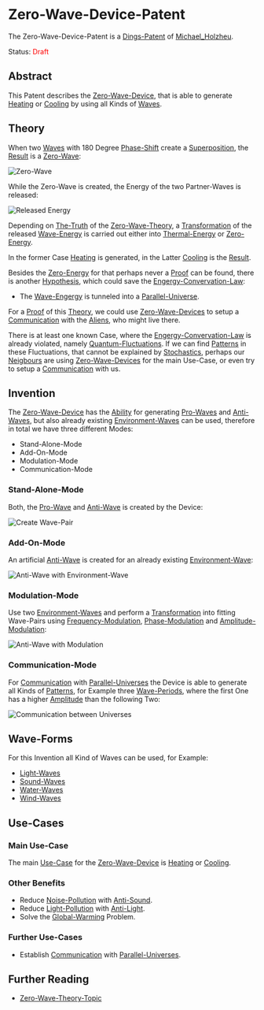 # Zero-Wave-Device-Patent <a id="1000"/>

The Zero-Wave-Device-Patent is a [Dings-Patent](300000030.md) of [Michael_Holzheu](0.md).

Status: <font color="red">Draft</font>

## Abstract <a id="1600"/>

This Patent describes the [Zero-Wave-Device](20000021.md), that is able to generate [Heating](10000072.md) or [Cooling](10000073.md) by using all Kinds of [Waves](60156.md).

## Theory <a id="1100"/>

When two [Waves](60156.md) with 180 Degree [Phase-Shift](10000079.md) create a [Superposition](10000065.md), the [Result](60033.md) is a [Zero-Wave](10000061.md):

![Zero-Wave](400000130.png)

While the Zero-Wave is created, the Energy of the two Partner-Waves is released:

![Released Energy](400000132.png)

Depending on [The-Truth](600140.md) of the [Zero-Wave-Theory](301000002.md), a [Transformation](600164.md) of the released [Wave-Energy](10000080.md) is carried out either into [Thermal-Energy](10000070.md) or [Zero-Energy](10000071.md).

In the former Case [Heating](10000072.md) is generated, in the Latter [Cooling](10000073.md) is the [Result](60033.md).

Besides the [Zero-Energy](10000071.md) for that perhaps never a [Proof](10000022.md) can be found, there is another [Hypothesis](600028.md), which could save the [Engergy-Convervation-Law](10000017.md):

- The [Wave-Engergy](10000080.md) is tunneled into a [Parallel-Universe](10000075.md).

For a [Proof](600022.md) of this [Theory](10000060.md), we could use [Zero-Wave-Devices](20000021.md) to setup a [Communication](60061.md) with the [Aliens](40000031.md), who might live there.

There is at least one known Case, where the [Engergy-Convervation-Law](10000017.md) is already violated, namely [Quantum-Fluctuations](10000096.md). If we can find [Patterns](60112.md) in these Fluctuations, that cannot be explained by [Stochastics](13005001.md), perhaps our [Neigbours](180000012.md) are using [Zero-Wave-Devices](20000021.md) for the main Use-Case, or even try to setup a [Communication](60061.md) with us.

## Invention <a id="1200"/>

The [Zero-Wave-Device](20000021.md) has the [Ability](600103.md) for generating [Pro-Waves](10000082.md) and [Anti-Waves](10000081.md), but also already existing [Environment-Waves](301000003.md) can be used, therefore in total we have three different Modes:

- Stand-Alone-Mode
- Add-On-Mode
- Modulation-Mode
- Communication-Mode

### Stand-Alone-Mode <a id="1201"/>

Both, the [Pro-Wave](10000082.md) and [Anti-Wave](10000081.md) is created by the Device:

![Create Wave-Pair](400000131.png)

### Add-On-Mode <a id="1202"/>

An artificial [Anti-Wave](10000081.md) is created for an already existing [Environment-Wave](301000003.md):

![Anti-Wave with Environment-Wave](400000133.png)

### Modulation-Mode <a id="1203"/>

Use two [Environment-Waves](301000003.md) and perform a [Transformation](600164.md) into fitting Wave-Pairs using [Frequency-Modulation](10000089.md), [Phase-Modulation](10000092.md) and [Amplitude-Modulation](10000090.md):

![Anti-Wave with Modulation](400000134.png)

### Communication-Mode <a id="1204"/>

For [Communication](60061.md) with [Parallel-Universes](10000075.md) the Device is able to generate all Kinds of [Patterns](60112.md), for Example three [Wave-Periods](404.md), where the first One has a higher [Amplitude](10000015.md) than the following Two:

![Communication between Universes](400000137.png)

## Wave-Forms <a id="1300"/>

For this Invention all Kind of Waves can be used, for Example:

- [Light-Waves](10000012.md)
- [Sound-Waves](40200001.md)
- [Water-Waves](10000084.md)
- [Wind-Waves](10000083.md)

## Use-Cases <a id="1400"/>

### Main Use-Case <a id="1410"/>

The main [Use-Case](600170.md) for the [Zero-Wave-Device](20000021.md) is [Heating](10000072.md) or [Cooling](10000073.md).

### Other Benefits <a id="1420"/>

- Reduce [Noise-Pollution](290000001.md) with [Anti-Sound](10000066.md).
- Reduce [Light-Pollution](290000003.md) with [Anti-Light](10000087.md).
- Solve the [Global-Warming](290000002.md) Problem.

### Further Use-Cases <a id="1430"/>

- Establish [Communication](60061.md) with [Parallel-Universes](10000075.md).

## Further Reading <a id="1500"/>

- [Zero-Wave-Theory-Topic](1971093000.md)
